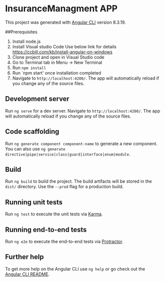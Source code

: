 # InsuranceManagment APP

This project was generated with [Angular CLI](https://github.com/angular/angular-cli) version 8.3.19.

##Prerequisites
1. Install node.js
2. Install Visual studio Code 
Use below link for details
https://ccbill.com/kb/install-angular-on-windows
3. Clone project and open in Visual Studio code
4. Go to Terminal tab in Menu -> New Terminal
5. Run `npm install`
6. Run `npm start' once installation completed 
7. Navigate to `http://localhost:4200/`. The app will automatically reload if you change any of the source files.

## Development server

Run `ng serve` for a dev server. Navigate to `http://localhost:4200/`. The app will automatically reload if you change any of the source files.

## Code scaffolding

Run `ng generate component component-name` to generate a new component. You can also use `ng generate directive|pipe|service|class|guard|interface|enum|module`.

## Build

Run `ng build` to build the project. The build artifacts will be stored in the `dist/` directory. Use the `--prod` flag for a production build.

## Running unit tests

Run `ng test` to execute the unit tests via [Karma](https://karma-runner.github.io).

## Running end-to-end tests

Run `ng e2e` to execute the end-to-end tests via [Protractor](http://www.protractortest.org/).

## Further help

To get more help on the Angular CLI use `ng help` or go check out the [Angular CLI README](https://github.com/angular/angular-cli/blob/master/README.md).
